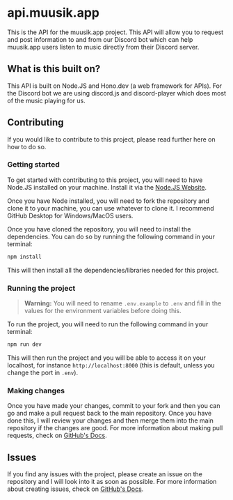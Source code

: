# api.muusik.app

This is the API for the muusik.app project. This API will allow you to request and post information to and from our Discord bot which can help muusik.app users listen to music directly from their Discord server.

## What is this built on?

This API is built on Node.JS and Hono.dev (a web framework for APIs). For the Discord bot we are using discord.js and discord-player which does most of the music playing for us.

## Contributing

If you would like to contribute to this project, please read further here on how to do so.

### Getting started

To get started with contributing to this project, you will need to have Node.JS installed on your machine. Install it via the [Node.JS Website](https://nodejs.org).

Once you have Node installed, you will need to fork the repository and clone it to your machine, you can use whatever to clone it. I recommend GitHub Desktop for Windows/MacOS users.

Once you have cloned the repository, you will need to install the dependencies. You can do so by running the following command in your terminal:

```bash
npm install
```

This will then install all the dependencies/libraries needed for this project.

### Running the project

> **Warning:** You will need to rename `.env.example` to `.env` and fill in the values for the environment variables before doing this.

To run the project, you will need to run the following command in your terminal:

```bash
npm run dev
```

This will then run the project and you will be able to access it on your localhost, for instance `http://localhost:8000` (this is default, unless you change the port in `.env`).

### Making changes

Once you have made your changes, commit to your fork and then you can go and make a pull request back to the main repository. Once you have done this, I will review your changes and then merge them into the main repository if the changes are good. For more information about making pull requests, check on [GitHub's Docs](https://docs.github.com/en/pull-requests/collaborating-with-pull-requests/proposing-changes-to-your-work-with-pull-requests/about-pull-requests).

## Issues

If you find any issues with the project, please create an issue on the repository and I will look into it as soon as possible. For more information about creating issues, check on [GitHub's Docs](https://docs.github.com/en/issues/tracking-your-work-with-issues/creating-issues).

<!-- ## API Documentation

### GET /

Redirects to muusik.app

### GET /find-user

Finds the user's voice channel

#### Query Parameters

| Name     | Type      | Description                                                                 |
| -------- | --------- | --------------------------------------------------------------------------- |
| user     | Snowflake | The ID of the user                                                          |

### POST /play

Plays a song in the user's voice channel

#### Body Parameters

| Name     | Type      | Description                                                                 |
| -------- | --------- | --------------------------------------------------------------------------- |
| url      | String    | The URL of the song                                                         |
| user     | Snowflake | The ID of the user                                                          |

### GET /auth/:type

Authenticates the user with the `:type` provided

#### Types

| Name     | Description                                                                 |
| -------- | --------------------------------------------------------------------------- |
| lastfm   | Authenticates the user with Last.fm                                         |

### GET /find-song

Finds a song on last.fm

#### Query Parameters

| Name     | Type      | Description                                                                 |
| -------- | --------- | --------------------------------------------------------------------------- |
| query    | String    | The query to search for                                                     |
| limit    | Number?   | The limit of results to return                                              |

### POST /scrobble

Scrobbles a song to last.fm

#### Body Parameters

| Name     | Type      | Description                                                                 |
| -------- | --------- | --------------------------------------------------------------------------- |
| user     | String    | The user secret of the user's last.fm account                               |

### GET /session/:type

Gets the session of the user

#### Types

| Name     | Description                                                                 |
| -------- | --------------------------------------------------------------------------- |
| lastfm   | Gets the session of the user's Last.fm account                              |

#### Query Parameters

| Name     | Type      | Description                                                                 |
| -------- | --------- | --------------------------------------------------------------------------- |
| token    | String    | The user token of the user's last.fm account                                |

### GET /get-roles

Gets the roles of the guild

#### Query Parameters

| Name     | Type      | Description                                                                 |
| -------- | --------- | --------------------------------------------------------------------------- |
| guild    | Snowflake | The ID of the guild                                                         |

### GET /check-permissions

Checks the permissions of the user

#### Query Parameters

| Name       | Type      | Description                                                                 |
| ---------- | --------- | --------------------------------------------------------------------------- |
| guild      | Snowflake | The ID of the guild                                                         |
| user       | Snowflake | The ID of the user                                                          |
| permission | Number    | The permission to check for (i.e. admin is 0x8)                             |
 -->
